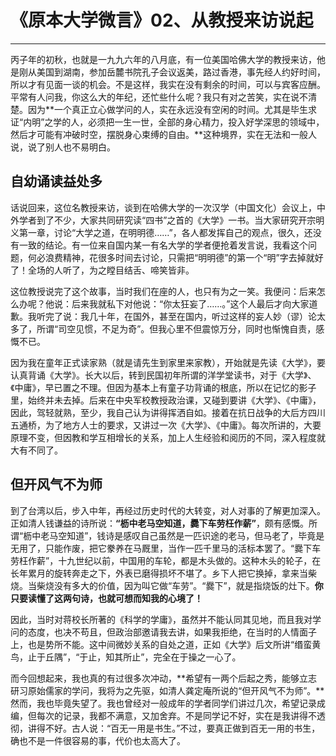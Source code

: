 # 《原本大学微言》02、从教授来访说起

------

丙子年的初秋，也就是一九九六年的八月底，有一位美国哈佛大学的教授来访，他是刚从美国到湖南，参加岳麓书院孔子会议返美，路过香港，事先经人约好时间，所以才有见面一谈的机会。不是这样，我实在没有剩余的时间，可以与宾客应酬。平常有人问我，你这么大的年纪，还忙些什么呢？我只有对之苦笑，实在说不清楚。因为**一个真正立心做学问的人，实在永远没有空闲的时间。尤其是毕生求证“内明”之学的人，必须把一生一世，全部的身心精力，投入好学深思的领域中，然后才可能有冲破时空，摆脱身心束缚的自由。**这种境界，实在无法和一般人说，说了别人也不易明白。

## 自幼诵读益处多

话说回来，这位名教授来访，谈到在哈佛大学的一次汉学（中国文化）会议上，中外学者到了不少，大家共同研究读“四书”之首的《大学》一书。当大家研究开宗明义第一章，讨论“大学之道，在明明德……”，各人都发挥自己的观点，很久，还没有一致的结论。有一位来自国内某一有名大学的学者便抢着发言说，我看这个问题，何必浪费精神，花很多时间去讨论，只需把“明明德”的第一个“明”字去掉就好了！全场的人听了，为之瞠目结舌、啼笑皆非。

这位教授说完了这个故事，当时我们在座的人，也只有为之一笑。我便问：后来怎么办呢？他说：后来我就私下对他说：“你太狂妄了……。”这个人最后才向大家道歉。我听完了说：我几十年，在国外，甚至在国内，听过这样的妄人妙（谬）论太多了，所谓“司空见惯，不足为奇”。但我心里不但震惊万分，同时也惭愧自责，感慨不已。

因为我在童年正式读家熟（就是请先生到家里来家教），开始就是先读《大学》，要认真背诵《大学》。长大以后，转到民国初年所谓的洋学堂读书，对于《大学》、《中庸》，早已置之不理。但因为基本上有童子功背诵的根底，所以在记忆的影子里，始终并未去掉。后来在中央军校教授政治课，又碰到要讲《大学》、《中庸》，因此，驾轻就熟，至少，我自己认为讲得挥洒自如。接着在抗日战争的大后方四川五通桥，为了地方人士的要求，又讲过一次《大学》、《中庸》。每次所讲的，大要原理不变，但因教和学互相增长的关系，加上人生经验和阅历的不同，深入程度就大有不同了。

## 但开风气不为师

到了台湾以后，步入中年，再经过历史时代的大转变，对人对事的了解更加深入。正如清人钱谦益的诗所说：**“枥中老马空知道，爨下车劳枉作薪”**，颇有感慨。所谓“枥中老马空知道”，钱诗是感叹自己虽然是一匹识途的老马，但马老了，毕竟是无用了，只能作废，把它豢养在马厩里，当作一匹千里马的活标本罢了。“爨下车劳枉作薪”，十九世纪以前，中国用的车轮，都是木头做的。这种木头的轮子，在长年累月的旋转奔走之下，外表已磨得损坏不堪了。乡下人把它换掉，拿来当柴烧。当柴烧没有多大的价值，因为叫它做“车劳”。“爨下”，就是指烧饭的灶下。**你只要读懂了这两句诗，也就可想而知我的心境了！**

因此，当时对蒋校长所著的《科学的学庸》，虽然并不能认同其见地，而且我对学问的态度，也决不苟且，但政治部邀请我去讲，如果我拒绝，在当时的人情面子上，也是势所不能。这中间微妙关系的自处之道，正如《大学》后文所讲“缗蛮黄鸟，止于丘隅”，“于止，知其所止”，完全在于操之一心了。

而今回想起来，我也真的有过很多次冲动，**希望有一两个后起之秀，能够立志研习原始儒家的学问，我将为之先驱，如清人龚定庵所说的“但开风气不为师”。**然而，我也毕竟失望了。我也曾经对一般成年的学者同学们讲过几次，希望记录成编，但每次的记录，我都不满意，又加舍弃。不是同学记不好，实在是我讲得不透彻，讲得不好。古人说：“百无一用是书生。”不过，要真正做到百无一用的书生，确也不是一件很容易的事，代价也太高大了。

